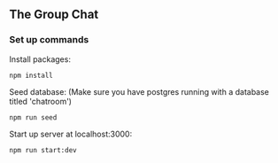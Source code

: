 ## The Group Chat

### Set up commands

Install packages:

```npm install```

Seed database: (Make sure you have postgres running with a database titled 'chatroom')

```npm run seed```

Start up server at localhost:3000:

```npm run start:dev```